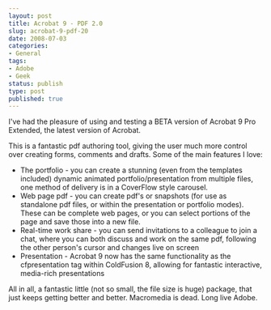 ```yaml
---
layout: post
title: Acrobat 9 - PDF 2.0
slug: acrobat-9-pdf-20
date: 2008-07-03
categories:
- General
tags:
- Adobe
- Geek
status: publish
type: post
published: true
---
```

<p>I've had the pleasure of using and testing a BETA version of Acrobat 9 Pro Extended, the latest version of Acrobat.</p>
<p>This is a fantastic pdf authoring tool, giving the user much more control over creating forms, comments and drafts. Some of the main features I love:</p>
<ul>
<li>The portfolio - you can create a stunning (even from the templates included) dynamic animated portfolio/presentation from multiple files, one method of delivery is in a CoverFlow style carousel.</li>
<li>Web page pdf - you can create pdf's or snapshots (for use as standalone pdf files, or within the presentation or portfolio modes). These can be complete web pages, or you can select portions of the page and save those into a new file.</li>
<li>Real-time work share - you can send invitations to a colleague to join a chat, where you can both discuss and work on the same pdf, following the other person's cursor and changes live on screen</li>
<li>Presentation - Acrobat 9 now has the same functionality as the cfpresentation tag within ColdFusion 8, allowing for fantastic interactive, media-rich presentations</li>
</ul>
<p>All in all, a fantastic little (not so small, the file size is huge) package, that just keeps getting better and better. Macromedia is dead. Long live Adobe.</p>

